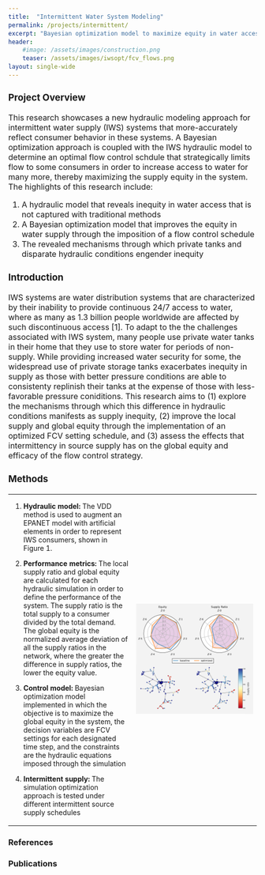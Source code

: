 ```yaml
---
title:  "Intermittent Water System Modeling"
permalink: /projects/intermittent/
excerpt: "Bayesian optimization model to maximize equity in water access for consumers"
header:
    #image: /assets/images/construction.png
    teaser: /assets/images/iwsopt/fcv_flows.png
layout: single-wide
---
```

<font size="3">
<h3 id="project-overview">Project Overview</h3>
<p>This research showcases a new hydraulic modeling approach for intermittent water supply (IWS) systems that more-accurately reflect consumer behavior in these systems. A Bayesian optimization approach is coupled with the IWS hydraulic model to determine an optimal flow control schdule that strategically limits flow to some consumers in order to increase access to water for many more, thereby maximizing the supply equity in the system. The highlights of this research include: </p>
<ol>
<li>A hydraulic model that reveals inequity in water access that is not captured with traditional methods</li>
<li>A Bayesian optimization model that improves the equity in water supply through the imposition of a flow control schedule</li>
<li>The revealed mechanisms through which private tanks and disparate hydraulic conditions engender inequity </li>
</ol>
<h3 id="introduction">Introduction</h3>
<p>IWS systems are water distribution systems that are characterized by their inability to provide continuous 24/7 access to water, where as many as 1.3 billion people worldwide are affected by such discontinuous access [1]. To adapt to the the challenges associated with IWS system, many people use private water tanks in their home that they use to store water for periods of non-supply. While providing increased water security for some, the widespread use of private storage tanks exacerbates inequity in supply as those with better pressure conditions are able to consistenty replinish their tanks at the expense of those with less-favorable pressure coniditions. This research aims to (1) explore the mechanisms through which this difference in hydraulic conditions manifests as supply inequity, (2) improve the local supply and global equity through the implementation of an optimized FCV setting schedule, and (3) assess the effects that intermittency in source supply has on the global equity and efficacy of the flow control strategy.</p>
<h3 id="methods">Methods</h3>
</font>

<table cellspacing="0" cellpadding="0">
<thead>
</thead>
<tbody>
<tr>
<td style="text-align:left" style="width:50%">
<ol style=margin-left:"0">
<li><p><strong>Hydraulic model:</strong> The VDD method is used to augment an EPANET model with artificial elements in order to represent IWS consumers, shown in Figure 1.</p>
</li>
<li><p><strong>Performance metrics:</strong> The local supply ratio and global equity are calculated for each hydraulic simulation in order to define the performance of the system. The supply ratio is the total supply to a consumer divided by the total demand. The global equity is the normalized average deviation of all the supply ratios in the network, where the greater the difference in supply ratios, the lower the equity value.</p>
</li>
<li><p><strong>Control model:</strong> Bayesian optimization model implemented in which the objective is to maximize the global equity in the system, the decision variables are FCV settings for each designated time step, and the constraints are the hydraulic equations imposed through the simulation </p>
</li>
<li><p><strong>Intermittent supply:</strong> The simulation optimization approach is tested under different intermittent source supply schedules</p>
</li>
</ol>


</td>
<td style="width:50%"><img src="/assets/images/iwsopt/results.png"></td>
</tr>
</tbody>
</table>


<h3 id="references">References</h3>
<h3 id="publications">Publications</h3>


